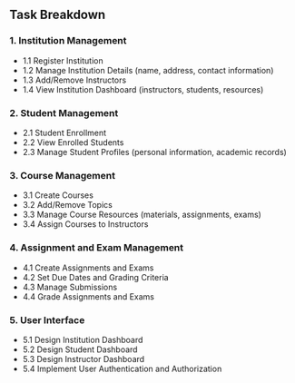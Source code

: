 ## Task Breakdown

### 1. Institution Management
* 1.1 Register Institution
* 1.2 Manage Institution Details (name, address, contact information)
* 1.3 Add/Remove Instructors
* 1.4 View Institution Dashboard (instructors, students, resources)

### 2. Student Management
* 2.1 Student Enrollment
* 2.2 View Enrolled Students
* 2.3 Manage Student Profiles (personal information, academic records)

### 3. Course Management
* 3.1 Create Courses
* 3.2 Add/Remove Topics
* 3.3 Manage Course Resources (materials, assignments, exams)
* 3.4 Assign Courses to Instructors

### 4. Assignment and Exam Management
* 4.1 Create Assignments and Exams
* 4.2 Set Due Dates and Grading Criteria
* 4.3 Manage Submissions
* 4.4 Grade Assignments and Exams

### 5. User Interface
* 5.1 Design Institution Dashboard
* 5.2 Design Student Dashboard
* 5.3 Design Instructor Dashboard
* 5.4 Implement User Authentication and Authorization